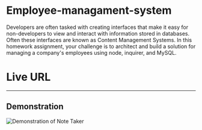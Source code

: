 # Employee-managament-system

Developers are often tasked with creating interfaces that make it easy for non-developers to view and interact with information stored in databases. Often these interfaces are known as Content Management Systems. In this homework assignment, your challenge is to architect and build a solution for managing a company's employees using node, inquirer, and MySQL.




# Live URL 


-----



## Demonstration 

![Demonstration of Note Taker](./)

